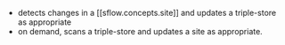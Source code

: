 
- detects changes in a [[sflow.concepts.site]] and updates a triple-store as appropriate
- on demand, scans a triple-store and updates a site as appropriate.